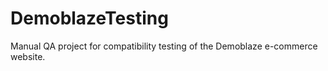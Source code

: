 # DemoblazeTesting
Manual QA project for compatibility testing of the Demoblaze e-commerce website.
